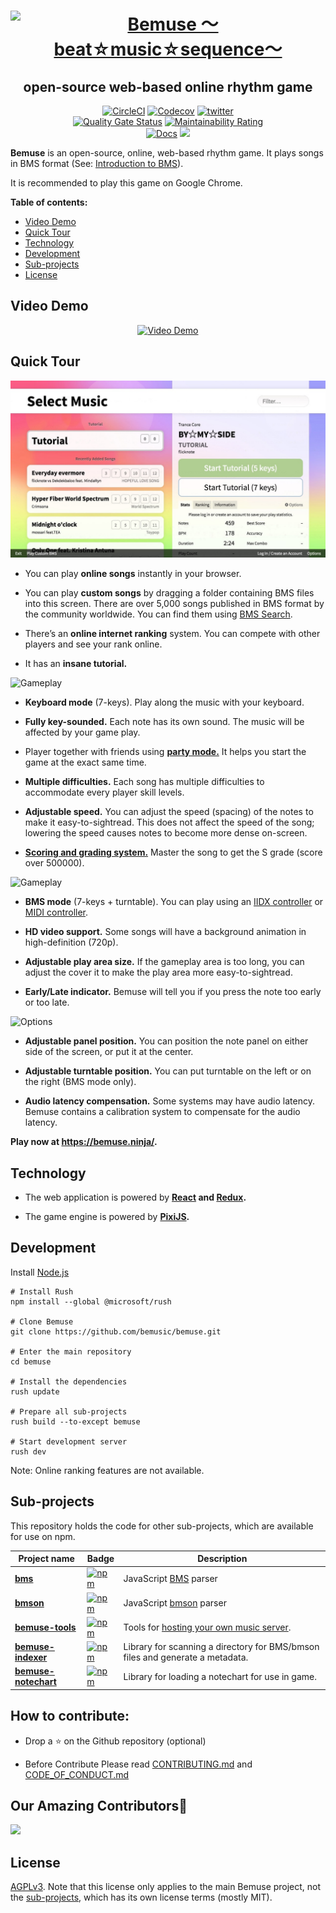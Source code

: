 <h1 align="center"><a href="https://bemuse.ninja/"><img src="website/static/img/logo.png" alt="Bemuse 〜beat☆music☆sequence〜" height="162" /></a></h1>

<h2 align="center">open-source web-based online rhythm game</h2>

<p align="center">
  <a href="https://circleci.com/gh/bemusic/bemuse"><img src="https://img.shields.io/circleci/project/bemusic/bemuse/master.svg?style=flat" alt="CircleCI"></a>
  <a href="https://codecov.io/gh/bemusic/bemuse"><img src="https://codecov.io/gh/bemusic/bemuse/branch/master/graph/badge.svg" alt="Codecov" /></a>
  <a href="https://twitter.com/bemusegame"><img src="https://img.shields.io/badge/twitter-@bemusegame-blue.svg" alt="twitter" /></a>
  <br>
  <a href="https://sonarcloud.io/summary/new_code?id=bemusic_bemuse"><img src="https://sonarcloud.io/api/project_badges/measure?project=bemusic_bemuse&metric=alert_status" alt="Quality Gate Status" /></a>
  <a href="https://sonarcloud.io/summary/new_code?id=bemusic_bemuse"><img src="https://sonarcloud.io/api/project_badges/measure?project=bemusic_bemuse&metric=sqale_rating" alt="Maintainability Rating" /></a>
  <br>
  <a href="https://bemuse.ninja/project/"><img src="https://img.shields.io/badge/read%20the-docs-brightgreen.svg?style=flat" alt="Docs"></a>
  <a href="https://gitpod.io/#https://github.com/bemusic/bemuse" title="Develop in GitPod"><img src="https://img.shields.io/badge/develop%20in-gitpod-blue.svg?style=flat"></a>
</p>

**Bemuse** is an open-source, online, web-based rhythm game. It plays songs in
BMS format (See:
[Introduction to BMS](https://www.youtube.com/watch?v=Guv1vRAKanY)).

It is recommended to play this game on Google Chrome.

**Table of contents:**

<!-- toc -->

- [Video Demo](#video-demo)
- [Quick Tour](#quick-tour)
- [Technology](#technology)
- [Development](#development)
- [Sub-projects](#sub-projects)
- [License](#license)

<!-- tocstop -->

## Video Demo

<p align="center">
  <a href="https://www.youtube.com/watch?v=EOgI37Myqvk"><img src="http://i.imgur.com/3sVRyGm.jpg" alt="Video Demo" width="754" /></a>
</p>

## Quick Tour

![Music selection](website/static/img/screenshots/music-selection.jpg)

- You can play **online songs** instantly in your browser.

- You can play **custom songs** by dragging a folder containing BMS files into
  this screen. There are over 5,000 songs published in BMS format by the
  community worldwide. You can find them using
  [BMS Search](http://bmssearch.net/).

- There’s an **online internet ranking** system. You can compete with other
  players and see your rank online.

- It has an **insane tutorial.**

![Gameplay](website/static/img/screenshots/gameplay-kbd.jpg)

- **Keyboard mode** (7-keys). Play along the music with your keyboard.

- **Fully key-sounded.** Each note has its own sound. The music will be affected
  by your game play.

- Player together with friends using
  [**party mode.**](https://www.youtube.com/watch?v=hiJzFRIhiiA) It helps you
  start the game at the exact same time.

- **Multiple difficulties.** Each song has multiple difficulties to accommodate
  every player skill levels.

- **Adjustable speed.** You can adjust the speed (spacing) of the notes to make
  it easy-to-sightread. This does not affect the speed of the song; lowering the
  speed causes notes to become more dense on-screen.

- [**Scoring and grading system.**](http://bemuse.readthedocs.io/en/latest/users/scoring-and-judgment.html)
  Master the song to get the S grade (score over 500000).

![Gameplay](website/static/img/screenshots/gameplay-bms.jpg)

- **BMS mode** (7-keys + turntable). You can play using an
  [IIDX controller](https://www.youtube.com/watch?v=EOgI37Myqvk) or
  [MIDI controller](https://www.facebook.com/bemusegame/videos/985712734835136/).

- **HD video support.** Some songs will have a background animation in
  high-definition (720p).

- **Adjustable play area size.** If the gameplay area is too long, you can
  adjust the cover it to make the play area more easy-to-sightread.

- **Early/Late indicator.** Bemuse will tell you if you press the note too early
  or too late.

![Options](website/static/img/screenshots/options.jpg)

- **Adjustable panel position.** You can position the note panel on either side
  of the screen, or put it at the center.

- **Adjustable turntable position.** You can put turntable on the left or on the
  right (BMS mode only).

- **Audio latency compensation.** Some systems may have audio latency. Bemuse
  contains a calibration system to compensate for the audio latency.

**Play now at https://bemuse.ninja/.**

## Technology

- The web application is powered by **[React](https://facebook.github.io/react/)
  and [Redux](http://redux.js.org/).**

- The game engine is powered by **[PixiJS](http://www.pixijs.com/).**

## Development

Install [Node.js](https://nodejs.org/en/)

```
# Install Rush
npm install --global @microsoft/rush

# Clone Bemuse
git clone https://github.com/bemusic/bemuse.git

# Enter the main repository
cd bemuse

# Install the dependencies
rush update

# Prepare all sub-projects
rush build --to-except bemuse

# Start development server
rush dev
```

Note: Online ranking features are not available.

## Sub-projects

This repository holds the code for other sub-projects, which are available for
use on npm.

| Project name                                      | Badge                                                                                                  | Description                                                                                     |
| ------------------------------------------------- | ------------------------------------------------------------------------------------------------------ | ----------------------------------------------------------------------------------------------- |
| [**bms**](packages/bms)                           | [![npm](https://img.shields.io/npm/v/bms.svg)](http://npmjs.com/package/bms)                           | JavaScript [BMS](https://hitkey.nekokan.dyndns.info/cmds.htm) parser                            |
| [**bmson**](packages/bmson)                       | [![npm](https://img.shields.io/npm/v/bmson.svg)](http://npmjs.com/package/bmson)                       | JavaScript [bmson](https://bmson.nekokan.dyndns.info/) parser                                   |
| [**bemuse-tools**](packages/bemuse-tools)         | [![npm](https://img.shields.io/npm/v/bemuse-tools.svg)](http://npmjs.com/package/bemuse-tools)         | Tools for [hosting your own music server](https://bemuse.ninja/project/docs/music-server.html). |
| [**bemuse-indexer**](packages/bemuse-indexer)     | [![npm](https://img.shields.io/npm/v/bemuse-indexer.svg)](http://npmjs.com/package/bemuse-indexer)     | Library for scanning a directory for BMS/bmson files and generate a metadata.                   |
| [**bemuse-notechart**](packages/bemuse-notechart) | [![npm](https://img.shields.io/npm/v/bemuse-notechart.svg)](http://npmjs.com/package/bemuse-notechart) | Library for loading a notechart for use in game.                                                |

## How to contribute:

- Drop a :star: on the Github repository (optional)<br/>

- Before Contribute Please read [CONTRIBUTING.md](https://github.com/bemusic/bemuse/blob/master/CONTRIBUTING.md) and [CODE_OF_CONDUCT.md](https://github.com/bemusic/bemuse/blob/master/CODE_OF_CONDUCT.md)


## Our Amazing Contributors🌟
<a align="center" href="https://github.com/bemusic/bemuse/graphs/contributors">
  <img src="https://contrib.rocks/image?repo=bemusic/bemuse&&max=817" />
</a>

## License

[AGPLv3](LICENSE). Note that this license only applies to the main Bemuse
project, not the [sub-projects](#sub-projects), which has its own license terms
(mostly MIT).
